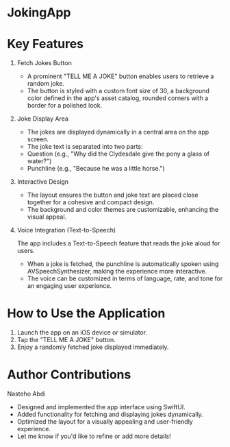 # JokingApp
# Key Features

1. Fetch Jokes Button

   - A prominent "TELL ME A JOKE" button enables users to retrieve a random joke.
   - The button is styled with
           a custom font size of 30,
           a background color defined in the app's asset catalog,
           rounded corners with a border for a polished look.

2. Joke Display Area

     - The jokes are displayed dynamically in a central area on the app screen.
     - The joke text is separated into two parts:
     - Question (e.g., "Why did the Clydesdale give the pony a glass of water?")
     - Punchline (e.g., "Because he was a little horse.")

3. Interactive Design

   - The layout ensures the button and joke text are placed close together for a cohesive and compact design.
   - The background and color themes are customizable, enhancing the visual appeal.

4. Voice Integration (Text-to-Speech)

   The app includes a Text-to-Speech feature that reads the joke aloud for users.

      - When a joke is fetched, the punchline is automatically spoken using AVSpeechSynthesizer, making the experience more interactive.
      - The voice can be customized in terms of language, rate, and tone for an engaging user experience.

# How to Use the Application

  1. Launch the app on an iOS device or simulator.
  2.   Tap the "TELL ME A JOKE" button.
  3. Enjoy a randomly fetched joke displayed immediately.

# Author Contributions
Nasteho Abdi
   - Designed and implemented the app interface using SwiftUI.
   - Added functionality for fetching and displaying jokes dynamically.
   - Optimized the layout for a visually appealing and user-friendly experience.
   - Let me know if you'd like to refine or add more details!
